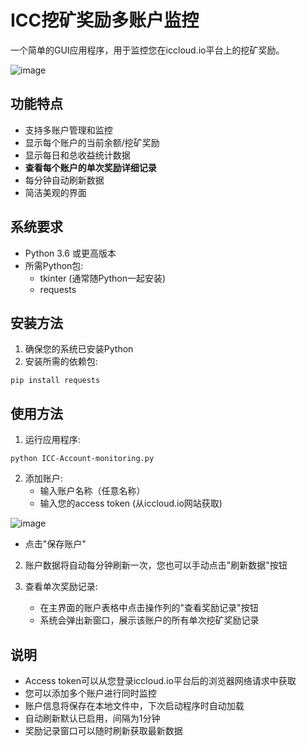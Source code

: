 # ICC挖矿奖励多账户监控

一个简单的GUI应用程序，用于监控您在iccloud.io平台上的挖矿奖励。

![image](https://github.com/user-attachments/assets/72d09533-b9b1-4f97-94ed-9aef8f9b094b)


## 功能特点

- 支持多账户管理和监控
- 显示每个账户的当前余额/挖矿奖励
- 显示每日和总收益统计数据
- **查看每个账户的单次奖励详细记录**
- 每分钟自动刷新数据
- 简洁美观的界面

## 系统要求

- Python 3.6 或更高版本
- 所需Python包:
  - tkinter (通常随Python一起安装)
  - requests

## 安装方法

1. 确保您的系统已安装Python
2. 安装所需的依赖包:

```
pip install requests
```

## 使用方法

1. 运行应用程序:

```
python ICC-Account-monitoring.py
```

2. 添加账户:
   - 输入账户名称（任意名称）
   - 输入您的access token (从iccloud.io网站获取)

![image](https://github.com/user-attachments/assets/ff80bf40-4b2d-4f82-921d-6a13de5fab7b)


   - 点击"保存账户"

2. 账户数据将自动每分钟刷新一次，您也可以手动点击"刷新数据"按钮

3. 查看单次奖励记录:
   - 在主界面的账户表格中点击操作列的"查看奖励记录"按钮
   - 系统会弹出新窗口，展示该账户的所有单次挖矿奖励记录

## 说明

- Access token可以从您登录iccloud.io平台后的浏览器网络请求中获取
- 您可以添加多个账户进行同时监控
- 账户信息将保存在本地文件中，下次启动程序时自动加载
- 自动刷新默认已启用，间隔为1分钟
- 奖励记录窗口可以随时刷新获取最新数据 
